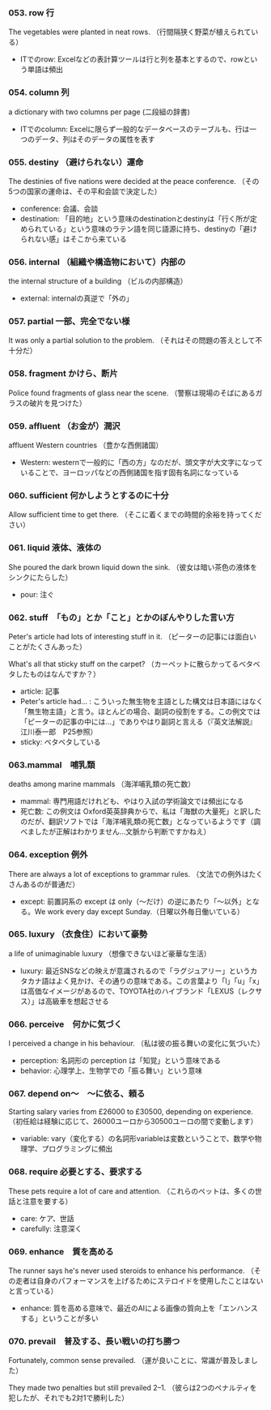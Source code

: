 ### 053. row 行
The vegetables were planted in neat rows.
（行間隔狭く野菜が植えられている）

- ITでのrow: Excelなどの表計算ツールは行と列を基本とするので、rowという単語は頻出

### 054. column 列
a dictionary with two columns per page
(二段組の辞書)

- ITでのcolumn: Excelに限らず一般的なデータベースのテーブルも、行は一つのデータ、列はそのデータの属性を表す

### 055. destiny （避けられない）運命
The destinies of five nations were decided at the peace conference.
（その5つの国家の運命は、その平和会談で決定した）

- conference: 会議、会談
- destination: 「目的地」という意味のdestinationとdestinyは「行く所が定められている」という意味のラテン語を同じ語源に持ち、destinyの「避けられない感」はそこから来ている

### 056. internal （組織や構造物において）内部の
the internal structure of a building
（ビルの内部構造）

- external: internalの真逆で「外の」

### 057. partial 一部、完全でない様
It was only a partial solution to the problem.
（それはその問題の答えとして不十分だ）

### 058. fragment かけら、断片
Police found fragments of glass near the scene.
（警察は現場のそばにあるガラスの破片を見つけた）

### 059. affluent （お金が）潤沢
affluent Western countries
（豊かな西側諸国）

- Western: westernで一般的に「西の方」なのだが、頭文字が大文字になっていることで、ヨーロッパなどの西側諸国を指す固有名詞になっている

### 060. sufficient 何かしようとするのに十分
Allow sufficient time to get there.
（そこに着くまでの時間的余裕を持ってください）

### 061. liquid 液体、液体の
She poured the dark brown liquid down the sink.
（彼女は暗い茶色の液体をシンクにたらした）

- pour: 注ぐ

### 062. stuff　「もの」とか「こと」とかのぼんやりした言い方
Peter's article had lots of interesting stuff in it.
（ピーターの記事には面白いことがたくさんあった）

What's all that sticky stuff on the carpet?
（カーペットに散らかってるベタベタしたものはなんですか？）

- article: 記事
- Peter's article had... : こういった無生物を主語とした構文は日本語にはなく「無生物主語」と言う。ほとんどの場合、副詞の役割をする。この例文では「ピーターの記事の中には...」でありやはり副詞と言える（『英文法解説』　江川泰一郎　P25参照）
- sticky: ベタベタしている

### 063.mammal　哺乳類
deaths among marine mammals
（海洋哺乳類の死亡数）

- mammal: 専門用語だけれども、やはり入試の学術論文では頻出になる
- 死亡数: この例文は Oxford英英辞典からで、私は「海獣の大量死」と訳したのだが、翻訳ソフトでは「海洋哺乳類の死亡数」となっているようです（調べましたが正解はわかりません...文脈から判断ですかねえ）

### 064. exception 例外
There are always a lot of exceptions to grammar rules.
（文法での例外はたくさんあるのが普通だ）

- except: 前置詞系の except は only（〜だけ）の逆にあたり「〜以外」となる。We work every day except Sunday.（日曜以外毎日働いている）

### 065. luxury （衣食住）において豪勢
a life of unimaginable luxury
（想像できないほど豪華な生活）

- luxury: 最近SNSなどの映えが意識されるので「ラグジュアリー」というカタカナ語はよく見かけ、その通りの意味である。この言葉より「l」「u」「x」は高価なイメージがあるので、TOYOTA社のハイブランド「LEXUS（レクサス）」は高級車を想起させる

### 066. perceive　何かに気づく
I perceived a change in his behaviour.
（私は彼の振る舞いの変化に気づいた）

- perception: 名詞形の perception は「知覚」という意味である
- behavior: 心理学上、生物学での「振る舞い」という意味

### 067. depend on〜　〜に依る、頼る　
Starting salary varies from £26000 to £30500, depending on experience.
（初任給は経験に応じて、26000ユーロから30500ユーロの間で変動します）

- variable: vary（変化する）の名詞形variableは変数ということで、数学や物理学、プログラミングに頻出

### 068. require 必要とする、要求する
These pets require a lot of care and attention.
（これらのペットは、多くの世話と注意を要する）

- care: ケア、世話
- carefully: 注意深く

### 069. enhance　質を高める
The runner says he's never used steroids to enhance his performance.
（その走者は自身のパフォーマンスを上げるためにステロイドを使用したことはないと言っている）

- enhance: 質を高める意味で、最近のAIによる画像の質向上を「エンハンスする」ということが多い

### 070. prevail　普及する、長い戦いの打ち勝つ
Fortunately, common sense prevailed.
（運が良いことに、常識が普及しました）

They made two penalties but still prevailed 2–1.
（彼らは2つのペナルティを犯したが、それでも2対1で勝利した）
